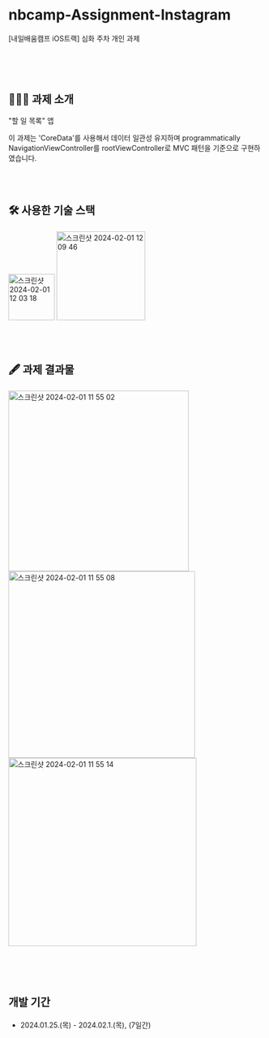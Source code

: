 # nbcamp-Assignment-Instagram
[내일배움캠프 iOS트랙] 심화 주차 개인 과제



<br><br><br>
## 👨🏻‍💻 과제 소개
"할 일 목록" 앱 <p>
이 과제는 'CoreData'를 사용해서 데이터 일관성 유지하며 programmatically NavigationViewController를 rootViewController로 MVC 패턴을 기준으로 구현하였습니다. 


<br><br>
## 🛠️ 사용한 기술 스택 <p>
<img width="91" alt="스크린샷 2024-02-01 12 03 18" src="https://github.com/cantabilano/Instagram/assets/88497383/ad166bc4-1247-4524-93c2-342d3954660b">
<img width="175" alt="스크린샷 2024-02-01 12 09 46" src="https://github.com/cantabilano/Instagram/assets/88497383/44a5079d-a617-4b0f-97c5-afa10682cbc2">

<br><br>
## 🖋️ 과제 결과물 <p>
<img width="356" alt="스크린샷 2024-02-01 11 55 02" src="https://github.com/cantabilano/Instagram/assets/88497383/241581c7-d46d-4213-9724-2a4d2f5e31a7">
<img width="368" alt="스크린샷 2024-02-01 11 55 08" src="https://github.com/cantabilano/Instagram/assets/88497383/adfe9a4d-20dd-4c6f-b87e-935b6c77fa5f">
<img width="371" alt="스크린샷 2024-02-01 11 55 14" src="https://github.com/cantabilano/Instagram/assets/88497383/b6578339-0aa1-4b81-a36d-bb1020c545dd">


<br><br><br>
## 개발 기간 <p>
* 2024.01.25.(목) - 2024.02.1.(목), (7일간)

  
<br><br>

